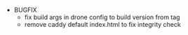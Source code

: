 * BUGFIX
  * fix build args in drone config to build version from tag
  * remove caddy default index.html to fix integrity check
